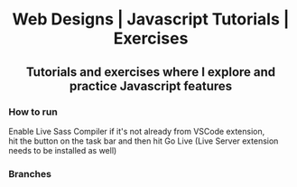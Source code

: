 <div align="center">
  
  # Web Designs | Javascript Tutorials | Exercises  
  ##  Tutorials and exercises where I explore and practice Javascript features

</div>

 ### How to run  
 Enable Live Sass Compiler if it's not already from VSCode extension,   
 hit the button on the task bar and then hit Go Live (Live Server extension needs to be installed as well)   
 
 ### Branches
